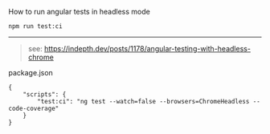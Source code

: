 How to run angular tests in headless mode


```
npm run test:ci
```

-----

> see: https://indepth.dev/posts/1178/angular-testing-with-headless-chrome


package.json

```
{
    "scripts": {
        "test:ci": "ng test --watch=false --browsers=ChromeHeadless --code-coverage"
    }
}
```
